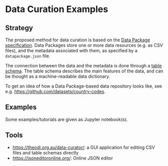 
# Data Curation Examples

## Strategy

The proposed method for data curation is based on the [Data Package specification](https://frictionlessdata.io/specs/data-package/).
Data Packages store one or more data resources (e.g. as CSV files), and the metadata associated with them, as specified by a `datapackage.json` file.  

The connection between the data and the metadata is done through a [table schema](https://frictionlessdata.io/specs/table-schema/).
The table schema describes the main features of the data, and can be thought as a machine-readable data dictionary.

To get an idea of how a Data Package-based data repository looks like, see e.g. <https://github.com/datasets/country-codes>.

## Examples

Some examples/tutorials are given as Jupyter notebook(s).

## Tools

- <https://theodi.org.au/data-curator/>: a GUI application for editing CSV files and table schemas directly
- <https://jsoneditoronline.org/>: Online JSON editor

